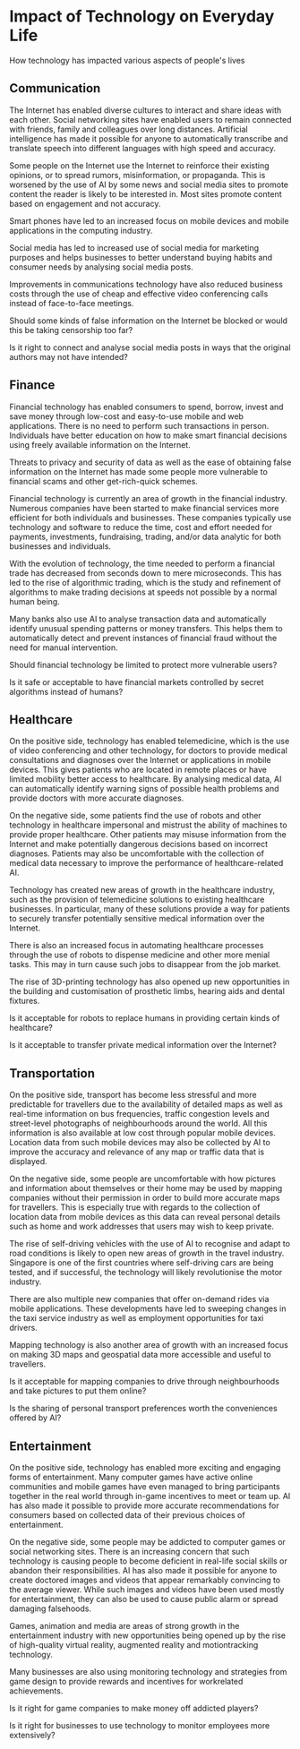 # Impact of Technology on Everyday Life

How technology has impacted various aspects of people's lives

## Communication
The Internet has enabled diverse cultures to interact and share ideas with each other. Social networking 
sites have enabled users to remain connected with friends, family and colleagues over long distances. 
Artificial intelligence has made it possible for anyone to automatically transcribe and translate speech 
into different languages with high speed and accuracy.

Some people on the Internet use the Internet to reinforce their existing opinions, or to spread rumors, 
misinformation, or propaganda. This is worsened by the use of AI by some news and social media sites to 
promote content the reader is likely to be interested in. Most sites promote content based on engagement 
and not accuracy.

Smart phones have led to an increased focus on mobile devices and mobile applications in the computing 
industry.

Social media has led to increased use of social media for marketing purposes and helps businesses to better 
understand buying habits and consumer needs by analysing social media posts.

Improvements in communications technology have also reduced business costs through the use of cheap and 
effective video conferencing calls instead of face-to-face meetings.

Should some kinds of false information on the Internet be blocked or would this be taking censorship too far?

Is it right to connect and analyse social media posts in ways that the original authors may not have intended?

## Finance
Financial technology has enabled consumers to spend, borrow, invest and save money through low-cost and 
easy-to-use mobile and web applications. There is no need to perform such transactions in person. 
Individuals have better education on how to make smart financial decisions using freely available information 
on the Internet.

Threats to privacy and security of data as well as the ease of obtaining false information on the Internet 
has made some people more vulnerable to financial scams and other get-rich-quick schemes.

Financial technology is currently an area of growth in the financial industry. Numerous companies have 
been started to make financial services more efficient for both individuals and businesses. These companies 
typically use technology and software to reduce the time, cost and effort needed for payments, investments, 
fundraising, trading, and/or data analytic for both businesses and individuals.

With the evolution of technology, the time needed to perform a financial trade has decreased from seconds down to mere microseconds. This has led to the rise of algorithmic trading, which is the study and refinement of algorithms to make trading decisions at speeds not possible by a normal human being.

Many banks also use AI to analyse transaction data and automatically identify unusual spending patterns or money transfers. This helps them to automatically detect and prevent instances of financial fraud without the need for manual intervention.

Should financial technology be limited to protect more vulnerable users?

Is it safe or acceptable to have financial markets controlled by secret algorithms instead of humans?

## Healthcare
On the positive side, technology has enabled telemedicine, which is the use of video conferencing and other 
technology, for doctors to provide medical consultations and diagnoses over the Internet or applications 
in mobile devices. This gives patients who are located in remote places or have limited mobility better access 
to healthcare. By analysing medical data, AI can automatically identify warning signs of possible health problems 
and provide doctors with more accurate diagnoses.

On the negative side, some patients find the use of robots and other technology in healthcare impersonal and 
mistrust the ability of machines to provide proper healthcare. Other patients may misuse information from the 
Internet and make potentially dangerous decisions based on incorrect diagnoses. Patients may also be 
uncomfortable with the collection of medical data necessary to improve the performance of healthcare-related AI.

Technology has created new areas of growth in the healthcare industry, such as the provision of telemedicine 
solutions to existing healthcare businesses. In particular, many of these solutions provide a way for patients 
to securely transfer potentially sensitive medical information over the Internet.

There is also an increased focus in automating healthcare processes through the use of robots to dispense medicine 
and other more menial tasks. This may in turn cause such jobs to disappear from the job market.

The rise of 3D-printing technology has also opened up new opportunities in the building and customisation of 
prosthetic limbs, hearing aids and dental fixtures.

Is it acceptable for robots to replace humans in providing certain kinds of healthcare?

Is it acceptable to transfer private medical information over the Internet?

## Transportation
On the positive side, transport has become less stressful and more predictable for travellers due to the availability 
of detailed maps as well as real-time information on bus frequencies, traffic congestion levels and street-level 
photographs of neighbourhoods around the world. All this information is also available at low cost through popular 
mobile devices. Location data from such mobile devices may also be collected by AI to improve the accuracy and 
relevance of any map or traffic data that is displayed.

On the negative side, some people are uncomfortable with how pictures and information about themselves or their 
home may be used by mapping companies without their permission in order to build more accurate maps for travellers. 
This is especially true with regards to the collection of location data from mobile devices as this data can reveal 
personal details such as home and work addresses that users may wish to keep private.

The rise of self-driving vehicles with the use of AI to recognise and adapt to road conditions is likely to open 
new areas of growth in the travel industry. Singapore is one of the first countries where self-driving cars are 
being tested, and if successful, the technology will likely revolutionise the motor industry.

There are also multiple new companies that offer on-demand rides via mobile applications. These developments have 
led to sweeping changes in the taxi service industry as well as employment opportunities for taxi drivers.

Mapping technology is also another area of growth with an increased focus on making 3D maps and geospatial data 
more accessible and useful to travellers.

Is it acceptable for mapping companies to drive through neighbourhoods and take pictures to put them online?

Is the sharing of personal transport preferences worth the conveniences offered by AI?

## Entertainment
On the positive side, technology has enabled more exciting and engaging forms of entertainment. Many computer 
games have active online communities and mobile games have even managed to bring participants together in the 
real world through in-game incentives to meet or team up. AI has also made it possible to provide more accurate 
recommendations for consumers based on collected data of their previous choices of entertainment.

On the negative side, some people may be addicted to computer games or social networking sites. There is an 
increasing concern that such technology is causing people to become deficient in real-life social skills or abandon 
their responsibilities. AI has also made it possible for anyone to create doctored images and videos that appear 
remarkably convincing to the average viewer. While such images and videos have been used mostly for entertainment, 
they can also be used to cause public alarm or spread damaging falsehoods.

Games, animation and media are areas of strong growth in the entertainment industry with new opportunities being 
opened up by the rise of high-quality virtual reality, augmented reality and motiontracking technology.

Many businesses are also using monitoring technology and strategies from game design to provide rewards and 
incentives for workrelated achievements.

Is it right for game companies to make money off addicted players?

Is it right for businesses to use technology to monitor employees more extensively?